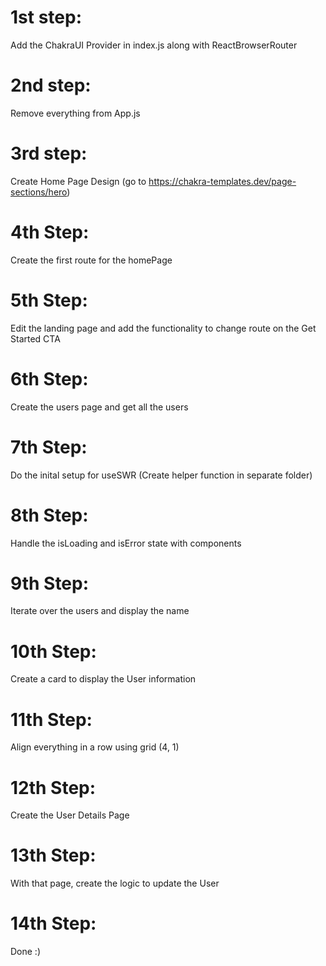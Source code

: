 # 1st step:

Add the ChakraUI Provider in index.js along with ReactBrowserRouter

# 2nd step:

Remove everything from App.js

# 3rd step:

Create Home Page Design (go to https://chakra-templates.dev/page-sections/hero)

# 4th Step:

Create the first route for the homePage

# 5th Step:

Edit the landing page and add the functionality to change route on the Get Started CTA

# 6th Step:

Create the users page and get all the users

# 7th Step:

Do the inital setup for useSWR (Create helper function in separate folder)

# 8th Step:

Handle the isLoading and isError state with components

# 9th Step:

Iterate over the users and display the name

# 10th Step:

Create a card to display the User information

# 11th Step:

Align everything in a row using grid (4, 1)

# 12th Step:

Create the User Details Page

# 13th Step:

With that page, create the logic to update the User

# 14th Step:

Done :)
